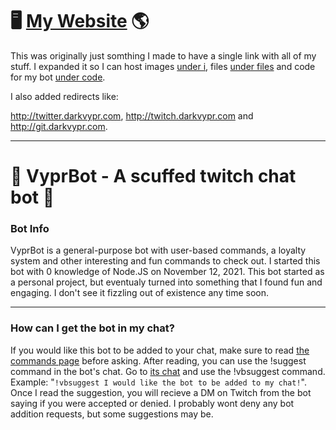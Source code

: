 # 🖥️ [My Website](https://darkvypr.com) 🌎

This was originally just somthing I made to have a single link with all of my stuff. I expanded it so I can host images [under i](https://i.darkvypr.com), files [under files](https://files.darkvypr.com) and code for my bot [under code](https://code.darkvypr.com). 

I also added redirects like:


http://twitter.darkvypr.com, http://twitch.darkvypr.com and http://git.darkvypr.com.

---

# 🤖 VyprBot - A scuffed twitch chat bot 🤖


### Bot Info

VyprBot is a general-purpose bot with user-based commands, a loyalty system and other interesting and fun commands to check out. I started this bot with 0 knowledge of Node.JS on November 12, 2021. This bot started as a personal project, but eventualy turned into something that I found fun and engaging. I don't see it fizzling out of existence any time soon.

---

### How can I get the bot in my chat?

If you would like this bot to be added to your chat, make sure to read [the commands page](https://darkvypr.com/commands) before asking. After reading, you can use the !suggest command in the bot's chat. Go to [its chat](https://twitch.tv/vyprbot) and use the !vbsuggest command. Example: "`!vbsuggest I would like the bot to be added to my chat!`". Once I read the suggestion, you will recieve a DM on Twitch from the bot saying if you were accepted or denied. I probably wont deny any bot addition requests, but some suggestions may be.
